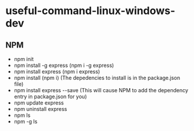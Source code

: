 # useful-command-linux-windows-dev

## NPM
- npm init
- npm install -g express (npm i -g express)
- npm install express (npm i express)
- npm install (npm i) (The depedencies to install is in the package.json file)
- npm install express --save (This will cause NPM to add the dependency entry in package.json for you)
- npm update express
- npm uninstall express
- npm ls
- npm -g ls
